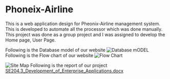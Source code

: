 # Phoneix-Airline
This is a web application design for Pheonix-Airline management system. This is developed to automate all the processor which was done manually. This project was done as a group project and I was assigned to develop the Home page, User Page.

Following is the Database model of our website
![Database mODEL](https://user-images.githubusercontent.com/75446770/148655599-775ac4c5-d6bd-42cd-898b-3097a6d09c3d.jpeg)
Following is the Flow chart of our website
![Flow Chart](https://user-images.githubusercontent.com/75446770/148655600-1327f755-03bb-4d68-abbf-105b9bbbd344.jpg)

![Site Map](https://user-images.githubusercontent.com/75446770/148655602-944aa909-cc68-4051-b9b5-22ae5d611d94.jpg)
Following is the report of our project
[SE204.3_Development_of_Enterprise_Applications.docx](https://github.com/sachithradeshan/Phoneix-Airline/files/7833793/SE204.3_Development_of_Enterprise_Applications.docx)
